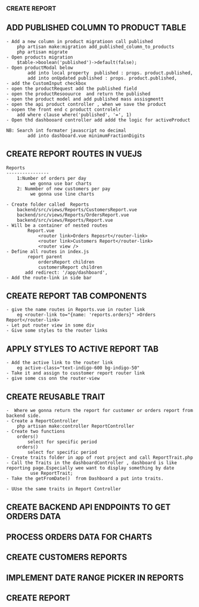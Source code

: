 ### CREATE REPORT

## ADD PUBLISHED COLUMN TO PRODUCT TABLE
    - Add a new column in product migratioon call published
        php artisan make:migration add_published_column_to_products
        php artisan migrate
    - Open products migration
        $table->boolean('published')->default(false);
    - Open productModal below 
            add into local property  published : props. product.published,
            add into onUpdated published : props. product.published,
    - add the CustomInput checkbox
    - open the productRequest add the published field
    - open the productResoouurce  and return the published 
    - open the product model and add published mass assisgmentt
    - open the api product controller , when we save the product
    - oopen the front end c productt controlelr 
        add where clause where('published', '=', 1)
    - Open thd dashbooard controller add addd the logic for activeProduct

    NB: Search int formater javascript no decimal
            add into dashboard.vue minimumFractionDigits


## CREATE REPORT ROUTES IN VUEJS
    Reports
    ----------------
        1:Number of orders per day 
             we gonna use bar charts
        2: Nummber of new customers per pay
             we gonna use line charts

    - Create folder called  Reports
        backend/src/views/Reports/CustomersReport.vue
        backend/src/views/Reports/OrdersReport.vue
        backend/src/views/Reports/Report.vue
    - Will be a container of nested routes
            Report.vue
                <router link>Orders Reposrt</router-link>
                <router link>Customers Report</router-link>
                <router view />
    - Define all routes in index.js 
            report parent
                ordersReport children
                customersReport children
           add redirect: '/app/dashboard',
    - Add the route-link in side bar

    
## CREATE REPORT TAB COMPONENTS
    - give the name routes in Reports.vue in router link
        eg <router-link to="{name: 'reports.orders}" >Orders Report</router-link>
    - Let put router view in some div
    - Give some styles to the router links

## APPLY STYLES TO ACTIVE REPORT TAB
    - Add the active link to the router link
        eg active-class="text-indigo-600 bg-indigo-50"
    - Take it and assign to cusstomer report router link
    - give some css onn the router-view
        
## CREATE REUSABLE TRAIT
    -  Where we gonna return the report for customer or orders report from backend side.
    - Create a ReportController
        php artisan make:controller ReportController 
    - Create two functions
        orders() 
            select for specific period
        orders() 
            select for specific period
    - Create traits folder in app of root project and call ReportTrait.php
    - Call the Traits in the dashboardController , dashboard is like reporting page.Especially wee want to display something by date
             use ReportTrait;
    - Take the getFromDate()  from Dashboard a put into traits.

    - UUse the same traits in Report Controller






## CREATE BACKEND API ENDPOINTS TO GET ORDERS DATA
## PROCESS ORDERS DATA FOR CHARTS
## CREATE CUSTOMERS REPORTS
## IMPLEMENT DATE RANGE PICKER IN REPORTS 
## CREATE REPORT
